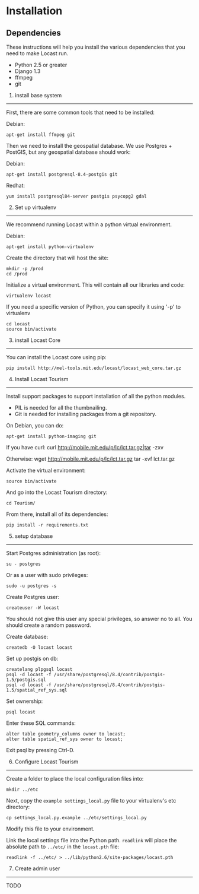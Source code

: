 Installation
============

Dependencies
------------

These instructions will help you install the various dependencies that you need
to make Locast run.

 * Python 2.5 or greater
 * Django 1.3
 * ffmpeg
 * git

1. install base system
----------------------

First, there are some common tools that need to be installed:

Debian:

    apt-get install ffmpeg git

Then we need to install the geospatial database. We use Postgres + PostGIS, but
any geospatial database should work:

Debian:

    apt-get install postgresql-8.4-postgis git

Redhat:

    yum install postgresql84-server postgis psycopg2 gdal

2. Set up virtualenv
--------------------

We recommend running Locast within a python virtual environment.

Debian:

    apt-get install python-virtualenv

Create the directory that will host the site:

    mkdir -p /prod
    cd /prod

Initialize a virtual environment. This will contain all our libraries and code:

    virtualenv locast

If you need a specific version of Python, you can specify it using '-p' to virtualenv

    cd locast
    source bin/activate

3. install Locast Core
----------------------
You can install the Locast core using pip:

    pip install http://mel-tools.mit.edu/locast/locast_web_core.tar.gz
    
4. Install Locast Tourism
-------------------------
Install support packages to support installation of all the python modules.

 * PIL is needed for all the thumbnailing.
 * Git is needed for installing packages from a git repository.

On Debian, you can do:

    apt-get install python-imaging git

If you have curl:
    curl http://mobile.mit.edu/p/lc/lct.tar.gz|tar -zxv

Otherwise:
    wget http://mobile.mit.edu/p/lc/lct.tar.gz
    tar -xvf lct.tar.gz

Activate the virtual environment:

    source bin/activate

And go into the Locast Tourism directory:

    cd Tourism/

From there, install all of its dependencies:

    pip install -r requirements.txt

5. setup database
-----------------

Start Postgres administration (as root):

    su - postgres

Or as a user with sudo privileges:

    sudo -u postgres -s

Create Postgres user:

    createuser -W locast

You should not give this user any special privileges, so answer no to all. You
should create a random password.

Create database:

    createdb -O locast locast
    
Set up postgis on db:

    createlang plpgsql locast
    psql -d locast -f /usr/share/postgresql/8.4/contrib/postgis-1.5/postgis.sql
    psql -d locast -f /usr/share/postgresql/8.4/contrib/postgis-1.5/spatial_ref_sys.sql

Set ownership:

    psql locast

Enter these SQL commands:

    alter table geometry_columns owner to locast;
    alter table spatial_ref_sys owner to locast;

Exit psql by pressing Ctrl-D.

6. Configure Locast Tourism
---------------------------

Create a folder to place the local configuration files into:

    mkdir ../etc

Next, copy the `example settings_local.py` file to your virtualenv's etc
directory:

    cp settings_local.py.example ../etc/settings_local.py

Modify this file to your environment.

Link the local settings file into the Python path. `readlink` will place the
absolute path to `../etc/` in the `locast.pth` file:

    readlink -f ../etc/ > ../lib/python2.6/site-packages/locast.pth


7. Create admin user
--------------------

TODO
